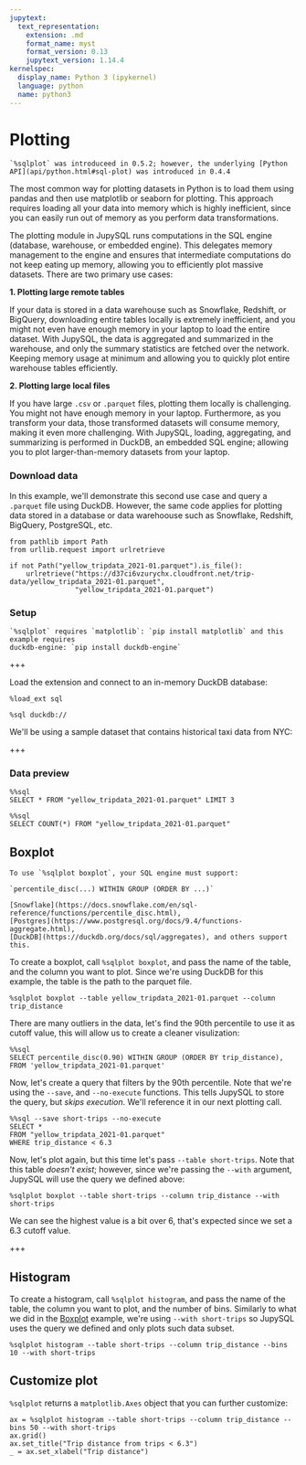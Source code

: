 ```yaml
---
jupytext:
  text_representation:
    extension: .md
    format_name: myst
    format_version: 0.13
    jupytext_version: 1.14.4
kernelspec:
  display_name: Python 3 (ipykernel)
  language: python
  name: python3
---
```


# Plotting

```{versionadded} 0.5.2
`%sqlplot` was introduceed in 0.5.2; however, the underlying [Python API](api/python.html#sql-plot) was introduced in 0.4.4
```


The most common way for plotting datasets in Python is to load them using pandas and then use matplotlib or seaborn for plotting. This approach requires loading all your data into memory which is highly inefficient, since you can easily run out of memory as you perform data transformations.

The plotting module in JupySQL runs computations in the SQL engine (database, warehouse, or embedded engine). This delegates memory management to the engine and ensures that intermediate computations do not keep eating up memory, allowing you to efficiently plot massive datasets. There are two primary use cases:

**1. Plotting large remote tables**

If your data is stored in a data warehouse such as Snowflake, Redshift, or BigQuery, downloading entire tables locally is extremely inefficient, and you might not even have enough memory in your laptop to load the entire dataset. With JupySQL, the data is aggregated and summarized in the warehouse, and only the summary statistics are fetched over the network. Keeping memory usage at minimum and allowing you to quickly plot entire warehouse tables efficiently.

**2. Plotting large local files**

If you have large `.csv` or `.parquet` files, plotting them locally is challenging. You might not have enough memory in your laptop. Furthermore, as you transform your data, those transformed datasets will consume memory, making it even more challenging. With JupySQL, loading, aggregating, and summarizing is performed in DuckDB, an embedded SQL engine; allowing you to plot larger-than-memory datasets from your laptop.

### Download data

In this example, we'll demonstrate this second use case and query a `.parquet` file using DuckDB. However, the same code applies for plotting data stored in a database or data warehoouse such as Snowflake, Redshift, BigQuery, PostgreSQL, etc.

```{code-cell} ipython3
from pathlib import Path
from urllib.request import urlretrieve

if not Path("yellow_tripdata_2021-01.parquet").is_file():
    urlretrieve("https://d37ci6vzurychx.cloudfront.net/trip-data/yellow_tripdata_2021-01.parquet",
                "yellow_tripdata_2021-01.parquet")
```

### Setup

```{note}
`%sqlplot` requires `matplotlib`: `pip install matplotlib` and this example requires
duckdb-engine: `pip install duckdb-engine`
```

+++

Load the extension and connect to an in-memory DuckDB database:

```{code-cell} ipython3
%load_ext sql
```

```{code-cell} ipython3
%sql duckdb://
```

We'll be using a sample dataset that contains historical taxi data from NYC:

+++

### Data preview

```{code-cell} ipython3
%%sql
SELECT * FROM "yellow_tripdata_2021-01.parquet" LIMIT 3
```

```{code-cell} ipython3
%%sql
SELECT COUNT(*) FROM "yellow_tripdata_2021-01.parquet"
```

## Boxplot

```{note}
To use `%sqlplot boxplot`, your SQL engine must support:

`percentile_disc(...) WITHIN GROUP (ORDER BY ...)`

[Snowflake](https://docs.snowflake.com/en/sql-reference/functions/percentile_disc.html),
[Postgres](https://www.postgresql.org/docs/9.4/functions-aggregate.html),
[DuckDB](https://duckdb.org/docs/sql/aggregates), and others support this.
```

To create a boxplot, call `%sqlplot boxplot`, and pass the name of the table, and the column you want to plot. Since we're using DuckDB for this example, the table is the path to the parquet file.

```{code-cell} ipython3
%sqlplot boxplot --table yellow_tripdata_2021-01.parquet --column trip_distance
```

There are many outliers in the data, let's find the 90th percentile to use it as cutoff value, this will allow us to create a cleaner visulization:

```{code-cell} ipython3
%%sql
SELECT percentile_disc(0.90) WITHIN GROUP (ORDER BY trip_distance),
FROM 'yellow_tripdata_2021-01.parquet'
```

Now, let's create a query that filters by the 90th percentile. Note that we're using the `--save`, and `--no-execute` functions. This tells JupySQL to store the query, but *skips execution*. We'll reference it in our next plotting call.

```{code-cell} ipython3
%%sql --save short-trips --no-execute
SELECT *
FROM "yellow_tripdata_2021-01.parquet"
WHERE trip_distance < 6.3
```

Now, let's plot again, but this time let's pass `--table short-trips`. Note that this table *doesn't exist*; however, since we're passing the `--with` argument, JupySQL will use the query we defined above:

```{code-cell} ipython3
%sqlplot boxplot --table short-trips --column trip_distance --with short-trips
```

We can see the highest value is a bit over 6, that's expected since we set a 6.3 cutoff value.

+++

## Histogram

To create a histogram, call `%sqlplot histogram`, and pass the name of the table, the column you want to plot, and the number of bins. Similarly to what we did in the [Boxplot](#boxplot) example, we're using `--with short-trips` so JupySQL uses the query we defined and only plots such data subset.

```{code-cell} ipython3
%sqlplot histogram --table short-trips --column trip_distance --bins 10 --with short-trips
```

## Customize plot

`%sqlplot` returns a `matplotlib.Axes` object that you can further customize:

```{code-cell} ipython3
ax = %sqlplot histogram --table short-trips --column trip_distance --bins 50 --with short-trips
ax.grid()
ax.set_title("Trip distance from trips < 6.3")
_ = ax.set_xlabel("Trip distance")
```
